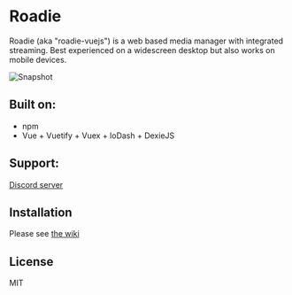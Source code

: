 Roadie 
======

Roadie (aka "roadie-vuejs") is a web based media manager with integrated streaming. Best experienced on a widescreen desktop but also works on mobile devices.

![Snapshot](https://raw.githubusercontent.com/sphildreth/roadie-vuejs/master/roadie-vuejs_snapshot_01.jpg)

Built on:
---------
* npm
* Vue + Vuetify + Vuex + loDash + DexieJS

Support:
------------
[Discord server](https://discord.gg/pZyznJN)

Installation
------------
Please see [the wiki](https://github.com/sphildreth/roadie-vuejs/wiki)

License
-------
MIT

